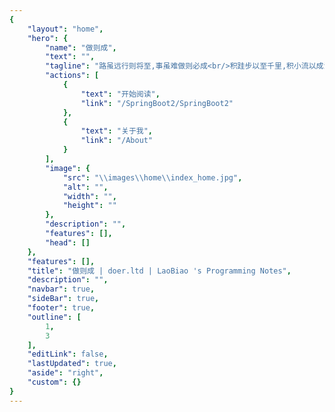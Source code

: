 ```yaml
---
{
    "layout": "home",
    "hero": {
        "name": "做则成",
        "text": "",
        "tagline": "路虽远行则将至,事虽难做则必成<br/>积跬步以至千里,积小流以成江海",
        "actions": [
            {
                "text": "开始阅读",
                "link": "/SpringBoot2/SpringBoot2"
            },
            {
                "text": "关于我",
                "link": "/About"
            }
        ],
        "image": {
            "src": "\\images\\home\\index_home.jpg",
            "alt": "",
            "width": "",
            "height": ""
        },
        "description": "",
        "features": [],
        "head": []
    },
    "features": [],
    "title": "做则成 | doer.ltd | LaoBiao 's Programming Notes",
    "description": "",
    "navbar": true,
    "sideBar": true,
    "footer": true,
    "outline": [
        1,
        3
    ],
    "editLink": false,
    "lastUpdated": true,
    "aside": "right",
    "custom": {}
}
---
```



